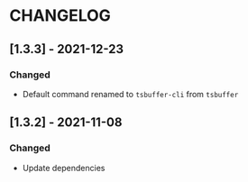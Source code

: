 # CHANGELOG

## [1.3.3] - 2021-12-23

### Changed

- Default command renamed to `tsbuffer-cli` from `tsbuffer`

## [1.3.2] - 2021-11-08

### Changed

- Update dependencies

